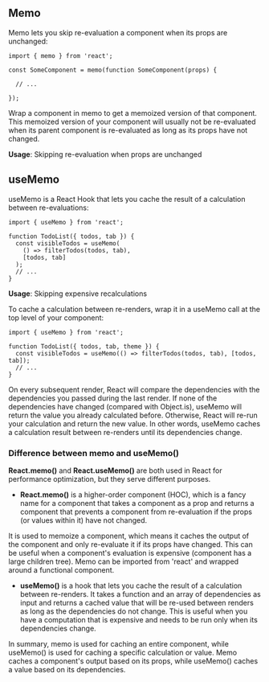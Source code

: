 ## Memo

Memo lets you skip re-evaluation a component when its props are unchanged:
```
import { memo } from 'react';

const SomeComponent = memo(function SomeComponent(props) {

  // ...

});
```
Wrap a component in memo to get a memoized version of that component. This memoized version of your component will usually not be re-evaluated when its parent component is re-evaluated as long as its props have not changed.

**Usage**: Skipping re-evaluation when props are unchanged

## useMemo

useMemo is a React Hook that lets you cache the result of a calculation between re-evaluations:
```
import { useMemo } from 'react';

function TodoList({ todos, tab }) {
  const visibleTodos = useMemo(
    () => filterTodos(todos, tab),
    [todos, tab]
  );
  // ...
}
```
**Usage**: Skipping expensive recalculations 

To cache a calculation between re-renders, wrap it in a useMemo call at the top level of your component:
```
import { useMemo } from 'react';

function TodoList({ todos, tab, theme }) {
  const visibleTodos = useMemo(() => filterTodos(todos, tab), [todos, tab]);
  // ...
}
```

On every subsequent render, React will compare the dependencies with the dependencies you passed during the last render. If none of the dependencies have changed (compared with Object.is), useMemo will return the value you already calculated before. Otherwise, React will re-run your calculation and return the new value.
In other words, useMemo caches a calculation result between re-renders until its dependencies change.

### Difference between memo and useMemo()

**React.memo()** and **React.useMemo()** are both used in React for performance optimization, but they serve different purposes.

- **React.memo()** is a higher-order component (HOC), which is a fancy name for a component that takes a component as a prop and returns a component that prevents a component from re-evaluation if the props (or values within it) have not changed.

It is used to memoize a component, which means it caches the output of the component and only re-evaluate it if its props have changed. This can be useful when a component's evaluation is expensive (component has a large children tree). Memo can be imported from 'react' and wrapped around a functional component.

- **useMemo()** is a hook that lets you cache the result of a calculation between re-renders. It takes a function and an array of dependencies as input and returns a cached value that will be re-used between renders as long as the dependencies do not change. This is useful when you have a computation that is expensive and needs to be run only when its dependencies change.

In summary, memo is used for caching an entire component, while useMemo() is used for caching a specific calculation or value. Memo caches a component's output based on its props, while useMemo() caches a value based on its dependencies.
